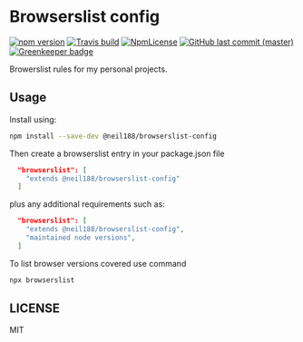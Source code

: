 # Browserslist config

[![npm version](https://img.shields.io/npm/v/@neil188/browserslist-config.svg?style=popout)](https://www.npmjs.com/package/@neil188/browserslist-config)
[![Travis build](https://img.shields.io/travis/Neil188/browserslist-config/master.svg?style=popout)](https://travis-ci.org/Neil188/browserslist-config)
[![NpmLicense](https://img.shields.io/npm/l/@neil188/browserslist-config.svg?style=popout)](https://www.npmjs.com/package/@neil188/browserslist-config)
[![GitHub last commit (master)](https://img.shields.io/github/last-commit/neil188/browserslist-config/master.svg?style=popout)](https://github.com/Neil188/browserslist-config) [![Greenkeeper badge](https://badges.greenkeeper.io/Neil188/browserslist-config.svg)](https://greenkeeper.io/)

Browerslist rules for my personal projects.

## Usage

Install using:

```bash
npm install --save-dev @neil188/browserslist-config
```

Then create a browserslist entry in your package.json file

```json
  "browserslist": [
    "extends @neil188/browserslist-config"
  ]
```

plus any additional requirements such as:

```json
  "browserslist": [
    "extends @neil188/browserslist-config",
    "maintained node versions",
  ]
```

To list browser versions covered use command

```bash
npx browserslist
```

## LICENSE

MIT
